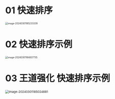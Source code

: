 # 01 快速排序

<img src="https://cvp.oss-cn-shanghai.aliyuncs.com/picgo/202403011852563.png" alt="image-20240301185233339" style="zoom:50%;" />



# 02 快速排序示例

<img src="https://cvp.oss-cn-shanghai.aliyuncs.com/picgo/202403011848325.png" alt="image-20240301184837735" style="zoom:50%;" />



# 03 王道强化 快速排序示例

<img src="https://cvp.oss-cn-shanghai.aliyuncs.com/picgo/202403011850980.png" alt="image-20240301185024881" style="zoom: 67%;" />